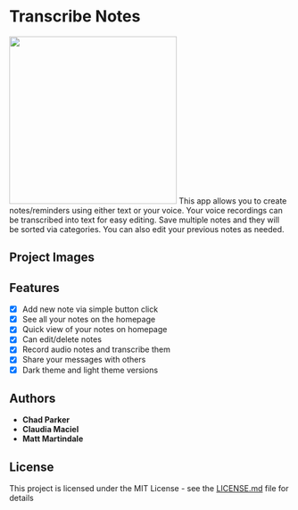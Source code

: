 # Transcribe Notes
<img src="https://j.gifs.com/jZkjxY.gif" width="300" />
This app allows you to create notes/reminders using either text or your voice. Your voice recordings can be transcribed into text for easy editing. Save multiple notes and they will be sorted via categories. You can also edit your previous notes as needed. 

## Project Images


## Features

- [x] Add new note via simple button click
- [x] See all your notes on the homepage
- [x] Quick view of your notes on homepage
- [x] Can edit/delete notes
- [x] Record audio notes and transcribe them
- [x] Share your messages with others
- [x] Dark theme and light theme versions

## Authors

* **Chad Parker** 
* **Claudia Maciel** 
* **Matt Martindale** 

## License

This project is licensed under the MIT License - see the [LICENSE.md](LICENSE.md) file for details

